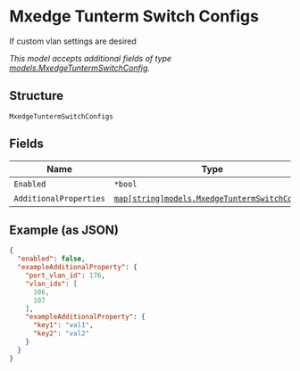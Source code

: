 
# Mxedge Tunterm Switch Configs

If custom vlan settings are desired

*This model accepts additional fields of type [models.MxedgeTuntermSwitchConfig](../../doc/models/mxedge-tunterm-switch-config.md).*

## Structure

`MxedgeTuntermSwitchConfigs`

## Fields

| Name | Type | Tags | Description |
|  --- | --- | --- | --- |
| `Enabled` | `*bool` | Optional | - |
| `AdditionalProperties` | [`map[string]models.MxedgeTuntermSwitchConfig`](../../doc/models/mxedge-tunterm-switch-config.md) | Optional | - |

## Example (as JSON)

```json
{
  "enabled": false,
  "exampleAdditionalProperty": {
    "port_vlan_id": 176,
    "vlan_ids": [
      106,
      107
    ],
    "exampleAdditionalProperty": {
      "key1": "val1",
      "key2": "val2"
    }
  }
}
```

